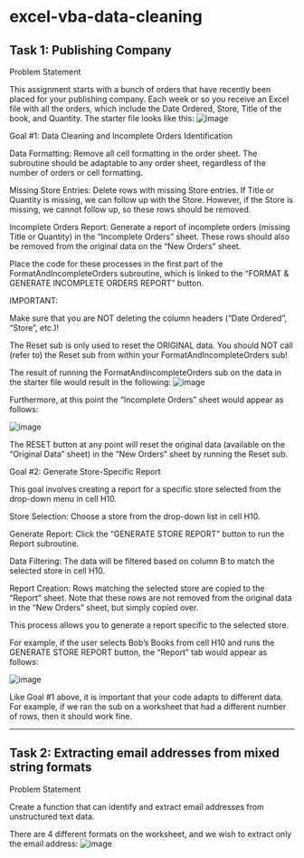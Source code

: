 # excel-vba-data-cleaning

## Task 1: Publishing Company 

Problem Statement

This assignment starts with a bunch of orders that have recently been placed for your publishing company.  Each week or so you receive an Excel file with all the orders, which include the Date Ordered, Store, Title of the book, and Quantity.  The starter file looks like this:
![image](https://github.com/God-ass/excel-vba-data-cleaning/assets/92200827/9872de94-12c1-4c1d-afbb-1c48cfd83988)


Goal #1: Data Cleaning and Incomplete Orders Identification

Data Formatting: Remove all cell formatting in the order sheet. The subroutine should be adaptable to any order sheet, regardless of the number of orders or cell formatting.

Missing Store Entries: Delete rows with missing Store entries. If Title or Quantity is missing, we can follow up with the Store. However, if the Store is missing, we cannot follow up, so these rows should be removed.

Incomplete Orders Report: Generate a report of incomplete orders (missing Title or Quantity) in the “Incomplete Orders” sheet. These rows should also be removed from the original data on the “New Orders” sheet.

Place the code for these processes in the first part of the FormatAndIncompleteOrders subroutine, which is linked to the “FORMAT & GENERATE INCOMPLETE ORDERS REPORT” button.

IMPORTANT: 

Make sure that you are NOT deleting the column headers (“Date Ordered”, “Store”, etc.)!

The Reset sub is only used to reset the ORIGINAL data.  You should NOT call (refer to) the Reset sub from within your FormatAndIncompleteOrders sub!

The result of running the FormatAndIncompleteOrders sub on the data in the starter file would result in the following:
![image](https://github.com/God-ass/excel-vba-data-cleaning/assets/92200827/60a3831a-ef33-4c03-a3fd-d4302b844e77)


Furthermore, at this point the “Incomplete Orders” sheet would appear as follows:

![image](https://github.com/God-ass/excel-vba-data-cleaning/assets/92200827/643cdbec-7fe4-4ccf-bf28-78106da3bf4a)


The RESET button at any point will reset the original data (available on the “Original Data” sheet) in the “New Orders” sheet by running the Reset sub. 
    

Goal #2: Generate Store-Specific Report

This goal involves creating a report for a specific store selected from the drop-down menu in cell H10.

Store Selection: Choose a store from the drop-down list in cell H10.

Generate Report: Click the “GENERATE STORE REPORT” button to run the Report subroutine.

Data Filtering: The data will be filtered based on column B to match the selected store in cell H10.

Report Creation: Rows matching the selected store are copied to the “Report” sheet. Note that these rows are not removed from the original data in the “New Orders” sheet, but simply copied over.

This process allows you to generate a report specific to the selected store.

For example, if the user selects Bob’s Books from cell H10 and runs the GENERATE STORE REPORT button, the “Report” tab would appear as follows:

![image](https://github.com/God-ass/excel-vba-data-cleaning/assets/92200827/ccdb4182-1019-4aa8-88d1-32ff17b46be8)


Like Goal #1 above, it is important that your code adapts to different data.  For example, if we ran the sub on a worksheet that had a different number of rows, then it should work fine.

---

## Task 2: Extracting email addresses from mixed string formats

Problem Statement

Create a function that can identify and extract email addresses from unstructured text data.

There are 4 different formats on the worksheet, and we wish to extract only the email address:
![image](https://github.com/God-ass/excel-vba-data-cleaning/assets/92200827/b87edb0c-845e-4ce8-a72c-9e468414a1f1)





